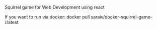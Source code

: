 Squirrel game for Web Development using react

If you want to run via docker:
docker pull saraiv/docker-squirrel-game-i:latest
